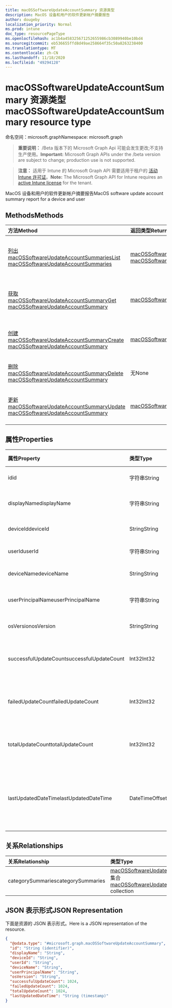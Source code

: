```yaml
---
title: macOSSoftwareUpdateAccountSummary 资源类型
description: MacOS 设备和用户的软件更新帐户摘要报告
author: dougeby
localization_priority: Normal
ms.prod: intune
doc_type: resourcePageType
ms.openlocfilehash: ac1b4a458325671252655986cb3089940be10bd4
ms.sourcegitcommit: eb536655ffd8d49ae258664f35c50a8263238400
ms.translationtype: MT
ms.contentlocale: zh-CN
ms.lasthandoff: 11/18/2020
ms.locfileid: "49294128"
---
```

# <a name="macossoftwareupdateaccountsummary-resource-type"></a><span data-ttu-id="027a3-103">macOSSoftwareUpdateAccountSummary 资源类型</span><span class="sxs-lookup"><span data-stu-id="027a3-103">macOSSoftwareUpdateAccountSummary resource type</span></span>

<span data-ttu-id="027a3-104">命名空间：microsoft.graph</span><span class="sxs-lookup"><span data-stu-id="027a3-104">Namespace: microsoft.graph</span></span>

> <span data-ttu-id="027a3-105">**重要说明：** /Beta 版本下的 Microsoft Graph Api 可能会发生更改;不支持生产使用。</span><span class="sxs-lookup"><span data-stu-id="027a3-105">**Important:** Microsoft Graph APIs under the /beta version are subject to change; production use is not supported.</span></span>

> <span data-ttu-id="027a3-106">**注意：** 适用于 Intune 的 Microsoft Graph API 需要适用于租户的 [活动 Intune 许可证](https://go.microsoft.com/fwlink/?linkid=839381)。</span><span class="sxs-lookup"><span data-stu-id="027a3-106">**Note:** The Microsoft Graph API for Intune requires an [active Intune license](https://go.microsoft.com/fwlink/?linkid=839381) for the tenant.</span></span>

<span data-ttu-id="027a3-107">MacOS 设备和用户的软件更新帐户摘要报告</span><span class="sxs-lookup"><span data-stu-id="027a3-107">MacOS software update account summary report for a device and user</span></span>

## <a name="methods"></a><span data-ttu-id="027a3-108">Methods</span><span class="sxs-lookup"><span data-stu-id="027a3-108">Methods</span></span>
|<span data-ttu-id="027a3-109">方法</span><span class="sxs-lookup"><span data-stu-id="027a3-109">Method</span></span>|<span data-ttu-id="027a3-110">返回类型</span><span class="sxs-lookup"><span data-stu-id="027a3-110">Return Type</span></span>|<span data-ttu-id="027a3-111">Description</span><span class="sxs-lookup"><span data-stu-id="027a3-111">Description</span></span>|
|:---|:---|:---|
|[<span data-ttu-id="027a3-112">列出 macOSSoftwareUpdateAccountSummaries</span><span class="sxs-lookup"><span data-stu-id="027a3-112">List macOSSoftwareUpdateAccountSummaries</span></span>](../api/intune-deviceconfig-macossoftwareupdateaccountsummary-list.md)|<span data-ttu-id="027a3-113">[macOSSoftwareUpdateAccountSummary](../resources/intune-deviceconfig-macossoftwareupdateaccountsummary.md) 集合</span><span class="sxs-lookup"><span data-stu-id="027a3-113">[macOSSoftwareUpdateAccountSummary](../resources/intune-deviceconfig-macossoftwareupdateaccountsummary.md) collection</span></span>|<span data-ttu-id="027a3-114">列出 [macOSSoftwareUpdateAccountSummary](../resources/intune-deviceconfig-macossoftwareupdateaccountsummary.md) 对象的属性和关系。</span><span class="sxs-lookup"><span data-stu-id="027a3-114">List properties and relationships of the [macOSSoftwareUpdateAccountSummary](../resources/intune-deviceconfig-macossoftwareupdateaccountsummary.md) objects.</span></span>|
|[<span data-ttu-id="027a3-115">获取 macOSSoftwareUpdateAccountSummary</span><span class="sxs-lookup"><span data-stu-id="027a3-115">Get macOSSoftwareUpdateAccountSummary</span></span>](../api/intune-deviceconfig-macossoftwareupdateaccountsummary-get.md)|[<span data-ttu-id="027a3-116">macOSSoftwareUpdateAccountSummary</span><span class="sxs-lookup"><span data-stu-id="027a3-116">macOSSoftwareUpdateAccountSummary</span></span>](../resources/intune-deviceconfig-macossoftwareupdateaccountsummary.md)|<span data-ttu-id="027a3-117">读取 [macOSSoftwareUpdateAccountSummary](../resources/intune-deviceconfig-macossoftwareupdateaccountsummary.md) 对象的属性和关系。</span><span class="sxs-lookup"><span data-stu-id="027a3-117">Read properties and relationships of the [macOSSoftwareUpdateAccountSummary](../resources/intune-deviceconfig-macossoftwareupdateaccountsummary.md) object.</span></span>|
|[<span data-ttu-id="027a3-118">创建 macOSSoftwareUpdateAccountSummary</span><span class="sxs-lookup"><span data-stu-id="027a3-118">Create macOSSoftwareUpdateAccountSummary</span></span>](../api/intune-deviceconfig-macossoftwareupdateaccountsummary-create.md)|[<span data-ttu-id="027a3-119">macOSSoftwareUpdateAccountSummary</span><span class="sxs-lookup"><span data-stu-id="027a3-119">macOSSoftwareUpdateAccountSummary</span></span>](../resources/intune-deviceconfig-macossoftwareupdateaccountsummary.md)|<span data-ttu-id="027a3-120">创建新的 [macOSSoftwareUpdateAccountSummary](../resources/intune-deviceconfig-macossoftwareupdateaccountsummary.md) 对象。</span><span class="sxs-lookup"><span data-stu-id="027a3-120">Create a new [macOSSoftwareUpdateAccountSummary](../resources/intune-deviceconfig-macossoftwareupdateaccountsummary.md) object.</span></span>|
|[<span data-ttu-id="027a3-121">删除 macOSSoftwareUpdateAccountSummary</span><span class="sxs-lookup"><span data-stu-id="027a3-121">Delete macOSSoftwareUpdateAccountSummary</span></span>](../api/intune-deviceconfig-macossoftwareupdateaccountsummary-delete.md)|<span data-ttu-id="027a3-122">无</span><span class="sxs-lookup"><span data-stu-id="027a3-122">None</span></span>|<span data-ttu-id="027a3-123">删除 [macOSSoftwareUpdateAccountSummary](../resources/intune-deviceconfig-macossoftwareupdateaccountsummary.md)。</span><span class="sxs-lookup"><span data-stu-id="027a3-123">Deletes a [macOSSoftwareUpdateAccountSummary](../resources/intune-deviceconfig-macossoftwareupdateaccountsummary.md).</span></span>|
|[<span data-ttu-id="027a3-124">更新 macOSSoftwareUpdateAccountSummary</span><span class="sxs-lookup"><span data-stu-id="027a3-124">Update macOSSoftwareUpdateAccountSummary</span></span>](../api/intune-deviceconfig-macossoftwareupdateaccountsummary-update.md)|[<span data-ttu-id="027a3-125">macOSSoftwareUpdateAccountSummary</span><span class="sxs-lookup"><span data-stu-id="027a3-125">macOSSoftwareUpdateAccountSummary</span></span>](../resources/intune-deviceconfig-macossoftwareupdateaccountsummary.md)|<span data-ttu-id="027a3-126">更新 [macOSSoftwareUpdateAccountSummary](../resources/intune-deviceconfig-macossoftwareupdateaccountsummary.md) 对象的属性。</span><span class="sxs-lookup"><span data-stu-id="027a3-126">Update the properties of a [macOSSoftwareUpdateAccountSummary](../resources/intune-deviceconfig-macossoftwareupdateaccountsummary.md) object.</span></span>|

## <a name="properties"></a><span data-ttu-id="027a3-127">属性</span><span class="sxs-lookup"><span data-stu-id="027a3-127">Properties</span></span>
|<span data-ttu-id="027a3-128">属性</span><span class="sxs-lookup"><span data-stu-id="027a3-128">Property</span></span>|<span data-ttu-id="027a3-129">类型</span><span class="sxs-lookup"><span data-stu-id="027a3-129">Type</span></span>|<span data-ttu-id="027a3-130">说明</span><span class="sxs-lookup"><span data-stu-id="027a3-130">Description</span></span>|
|:---|:---|:---|
|<span data-ttu-id="027a3-131">id</span><span class="sxs-lookup"><span data-stu-id="027a3-131">id</span></span>|<span data-ttu-id="027a3-132">字符串</span><span class="sxs-lookup"><span data-stu-id="027a3-132">String</span></span>|<span data-ttu-id="027a3-133">实体的键。</span><span class="sxs-lookup"><span data-stu-id="027a3-133">Key of the entity.</span></span>|
|<span data-ttu-id="027a3-134">displayName</span><span class="sxs-lookup"><span data-stu-id="027a3-134">displayName</span></span>|<span data-ttu-id="027a3-135">字符串</span><span class="sxs-lookup"><span data-stu-id="027a3-135">String</span></span>|<span data-ttu-id="027a3-136">报告的名称</span><span class="sxs-lookup"><span data-stu-id="027a3-136">The name of the report</span></span>|
|<span data-ttu-id="027a3-137">deviceId</span><span class="sxs-lookup"><span data-stu-id="027a3-137">deviceId</span></span>|<span data-ttu-id="027a3-138">String</span><span class="sxs-lookup"><span data-stu-id="027a3-138">String</span></span>|<span data-ttu-id="027a3-139">设备 ID。</span><span class="sxs-lookup"><span data-stu-id="027a3-139">The device ID.</span></span>|
|<span data-ttu-id="027a3-140">userId</span><span class="sxs-lookup"><span data-stu-id="027a3-140">userId</span></span>|<span data-ttu-id="027a3-141">字符串</span><span class="sxs-lookup"><span data-stu-id="027a3-141">String</span></span>|<span data-ttu-id="027a3-142">用户 ID。</span><span class="sxs-lookup"><span data-stu-id="027a3-142">The user ID.</span></span>|
|<span data-ttu-id="027a3-143">deviceName</span><span class="sxs-lookup"><span data-stu-id="027a3-143">deviceName</span></span>|<span data-ttu-id="027a3-144">String</span><span class="sxs-lookup"><span data-stu-id="027a3-144">String</span></span>|<span data-ttu-id="027a3-145">设备名称。</span><span class="sxs-lookup"><span data-stu-id="027a3-145">The device name.</span></span>|
|<span data-ttu-id="027a3-146">userPrincipalName</span><span class="sxs-lookup"><span data-stu-id="027a3-146">userPrincipalName</span></span>|<span data-ttu-id="027a3-147">字符串</span><span class="sxs-lookup"><span data-stu-id="027a3-147">String</span></span>|<span data-ttu-id="027a3-148">用户主体名称</span><span class="sxs-lookup"><span data-stu-id="027a3-148">The user principal name</span></span>|
|<span data-ttu-id="027a3-149">osVersion</span><span class="sxs-lookup"><span data-stu-id="027a3-149">osVersion</span></span>|<span data-ttu-id="027a3-150">String</span><span class="sxs-lookup"><span data-stu-id="027a3-150">String</span></span>|<span data-ttu-id="027a3-151">OS 版本。</span><span class="sxs-lookup"><span data-stu-id="027a3-151">The OS version.</span></span>|
|<span data-ttu-id="027a3-152">successfulUpdateCount</span><span class="sxs-lookup"><span data-stu-id="027a3-152">successfulUpdateCount</span></span>|<span data-ttu-id="027a3-153">Int32</span><span class="sxs-lookup"><span data-stu-id="027a3-153">Int32</span></span>|<span data-ttu-id="027a3-154">设备上的成功更新数。</span><span class="sxs-lookup"><span data-stu-id="027a3-154">Number of successful updates on the device.</span></span>|
|<span data-ttu-id="027a3-155">failedUpdateCount</span><span class="sxs-lookup"><span data-stu-id="027a3-155">failedUpdateCount</span></span>|<span data-ttu-id="027a3-156">Int32</span><span class="sxs-lookup"><span data-stu-id="027a3-156">Int32</span></span>|<span data-ttu-id="027a3-157">设备上的失败更新数。</span><span class="sxs-lookup"><span data-stu-id="027a3-157">Number of failed updates on the device.</span></span>|
|<span data-ttu-id="027a3-158">totalUpdateCount</span><span class="sxs-lookup"><span data-stu-id="027a3-158">totalUpdateCount</span></span>|<span data-ttu-id="027a3-159">Int32</span><span class="sxs-lookup"><span data-stu-id="027a3-159">Int32</span></span>|<span data-ttu-id="027a3-160">设备上的总更新数。</span><span class="sxs-lookup"><span data-stu-id="027a3-160">Number of total updates on the device.</span></span>|
|<span data-ttu-id="027a3-161">lastUpdatedDateTime</span><span class="sxs-lookup"><span data-stu-id="027a3-161">lastUpdatedDateTime</span></span>|<span data-ttu-id="027a3-162">DateTimeOffset</span><span class="sxs-lookup"><span data-stu-id="027a3-162">DateTimeOffset</span></span>|<span data-ttu-id="027a3-163">最后一次更新此设备的报告的日期。</span><span class="sxs-lookup"><span data-stu-id="027a3-163">Last date time the report for this device was updated.</span></span>|

## <a name="relationships"></a><span data-ttu-id="027a3-164">关系</span><span class="sxs-lookup"><span data-stu-id="027a3-164">Relationships</span></span>
|<span data-ttu-id="027a3-165">关系</span><span class="sxs-lookup"><span data-stu-id="027a3-165">Relationship</span></span>|<span data-ttu-id="027a3-166">类型</span><span class="sxs-lookup"><span data-stu-id="027a3-166">Type</span></span>|<span data-ttu-id="027a3-167">Description</span><span class="sxs-lookup"><span data-stu-id="027a3-167">Description</span></span>|
|:---|:---|:---|
|<span data-ttu-id="027a3-168">categorySummaries</span><span class="sxs-lookup"><span data-stu-id="027a3-168">categorySummaries</span></span>|<span data-ttu-id="027a3-169">[macOSSoftwareUpdateCategorySummary](../resources/intune-deviceconfig-macossoftwareupdatecategorysummary.md) 集合</span><span class="sxs-lookup"><span data-stu-id="027a3-169">[macOSSoftwareUpdateCategorySummary](../resources/intune-deviceconfig-macossoftwareupdatecategorysummary.md) collection</span></span>|<span data-ttu-id="027a3-170">按类别分类的更新摘要。</span><span class="sxs-lookup"><span data-stu-id="027a3-170">Summary of the updates by category.</span></span>|

## <a name="json-representation"></a><span data-ttu-id="027a3-171">JSON 表示形式</span><span class="sxs-lookup"><span data-stu-id="027a3-171">JSON Representation</span></span>
<span data-ttu-id="027a3-172">下面是资源的 JSON 表示形式。</span><span class="sxs-lookup"><span data-stu-id="027a3-172">Here is a JSON representation of the resource.</span></span>
<!-- {
  "blockType": "resource",
  "keyProperty": "id",
  "@odata.type": "microsoft.graph.macOSSoftwareUpdateAccountSummary"
}
-->
``` json
{
  "@odata.type": "#microsoft.graph.macOSSoftwareUpdateAccountSummary",
  "id": "String (identifier)",
  "displayName": "String",
  "deviceId": "String",
  "userId": "String",
  "deviceName": "String",
  "userPrincipalName": "String",
  "osVersion": "String",
  "successfulUpdateCount": 1024,
  "failedUpdateCount": 1024,
  "totalUpdateCount": 1024,
  "lastUpdatedDateTime": "String (timestamp)"
}
```




